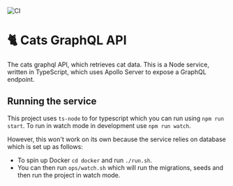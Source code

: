 ![CI](https://github.com/covertbert/cats-api-graphql/workflows/CI/badge.svg)

# 🐈 Cats GraphQL API

The cats graphql API, which retrieves cat data. This is a Node service, written in TypeScript, which uses Apollo Server to expose a GraphQL endpoint.

## Running the service

This project uses `ts-node` to for typescript which you can run using `npm run start`. To run in watch mode in development use `npm run watch`.

However, this won't work on its own because the service relies on database which is set up as follows:

- To spin up Docker `cd docker` and run `./run.sh`.
- You can then run `ops/watch.sh` which will run the migrations, seeds and then run the project in watch mode.
